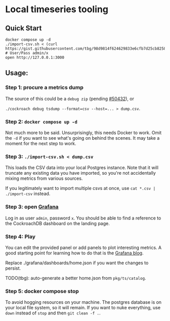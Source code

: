 # Local timeseries tooling

## Quick Start

```
docker compose up -d
./import-csv.sh < (curl https://gist.githubusercontent.com/tbg/98d9814f624629833e6cfb7d25cb8258/raw/70a96d50032361f864b240dbd9f1c36c385b7515/sample.csv)
# User/Pass admin/x
open http://127.0.0.1:3000
```

## Usage:

### Step 1: procure a metrics dump

The source of this could be a `debug zip` (pending [#50432]), or

`./cockroach debug tsdump --format=csv --host=... > dump.csv`.

### Step 2: `docker compose up -d`

Not much more to be said. Unsurprisingly, this needs Docker to work. Omit the
`-d` if you want to see what's going on behind the scenes. It may take a moment
for the next step to work.

### Step 3: `./import-csv.sh < dump.csv`

This loads the CSV data into your local Postgres instance. Note that it will
truncate any existing data you have imported, so you're not accidentally mixing
metrics from various sources.

If you legitimately want to import multiple csvs at once, use `cat *.csv |
./import-csv` instead.

### Step 3: open [Grafana](http://127.0.0.1:3000)

Log in as user `admin`, password `x`. You should be able to find a reference to
the CockroachDB dashboard on the landing page.

### Step 4: Play

You can edit the provided panel or add panels to plot interesting metrics.
A good starting point for learning how to do that is the [Grafana blog].

Replace ./grafana/dashboards/home.json if you want the changes to persist.

TODO(tbg): auto-generate a better home.json from `pkg/ts/catalog`.

### Step 5: docker compose stop

To avoid hogging resources on your machine. The postgres database is on your
local file system, so it will remain. If you want to nuke everything, use
`down` instead of `stop` and then `git clean -f .`.

[#50432]: https://github.com/cockroachdb/cockroach/pull/50432
[Grafana blog]: https://grafana.com/blog/2018/10/15/make-time-series-exploration-easier-with-the-postgresql/timescaledb-query-editor/
